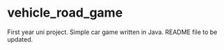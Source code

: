 # vehicle_road_game

First year uni project.  Simple car game written in Java. README file to be updated.
